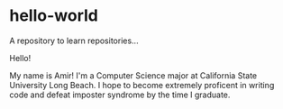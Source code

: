 # hello-world
A repository to learn repositories... 

Hello!

My name is Amir! I'm a Computer Science major at California State University Long Beach. I hope to become extremely proficent in writing code and defeat imposter syndrome by the time I graduate.
